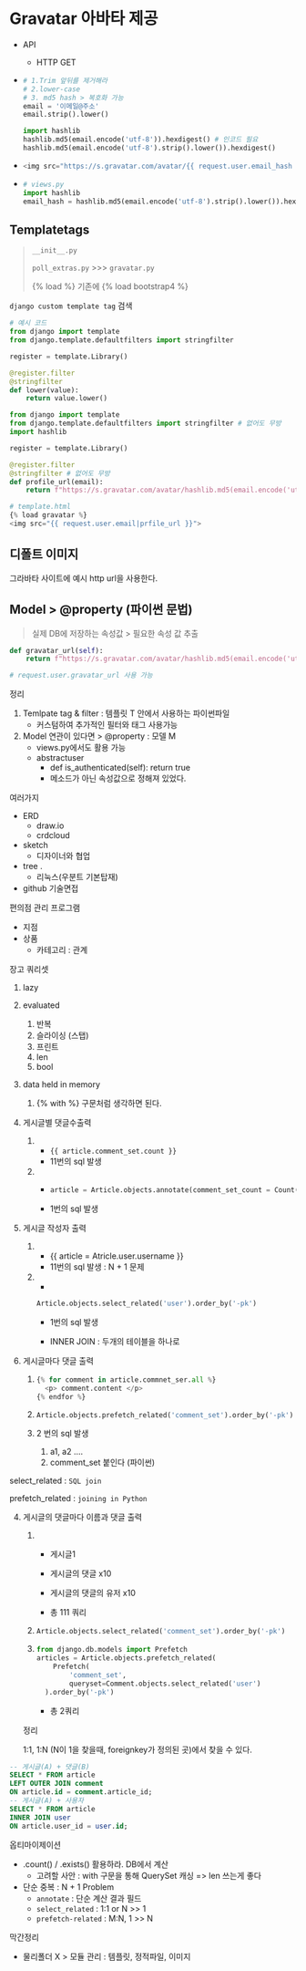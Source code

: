 # Gravatar 아바타 제공

- API

  - HTTP GET

- ```python
  # 1.Trim 앞뒤를 제거해라
  # 2.lower-case
  # 3. md5 hash > 복호화 가능
  email = '이메일@주소'
  email.strip().lower()
  
  import hashlib
  hashlib.md5(email.encode('utf-8')).hexdigest() # 인코드 필요
  hashlib.md5(email.encode('utf-8').strip().lower()).hexdigest()
  ```

- ```python
  <img src="https://s.gravatar.com/avatar/{{ request.user.email_hash }}?s=80">
  ```

- ```python
  # views.py
  import hashlib
  email_hash = hashlib.md5(email.encode('utf-8').strip().lower()).hexdigest()
  ```

## Templatetags

> `__init__.py`
>
> `poll_extras.py` >>> `gravatar.py`
>
> {% load %}  기존에 {% load bootstrap4 %}

`django custom template tag` 검색

```python
# 예시 코드
from django import template
from django.template.defaultfilters import stringfilter

register = template.Library()

@register.filter
@stringfilter
def lower(value):
    return value.lower()
```

```python
from django import template
from django.template.defaultfilters import stringfilter # 없어도 무방
import hashlib

register = template.Library()

@register.filter
@stringfilter # 없어도 무방
def profile_url(email):
    return f"https://s.gravatar.com/avatar/hashlib.md5(email.encode('utf-8').strip().lower()).hexdigest()?s=80"
```

```python
# template.html
{% load gravatar %}
<img src="{{ request.user.email|prfile_url }}">
```

## 디폴트 이미지

그라바타 사이트에 예시 http url을 사용한다.

## Model > @property (파이썬 문법)

> 실제 DB에 저장하는 속성값 > 필요한 속성 값 추출 

```python
def gravatar_url(self):
    return f"https://s.gravatar.com/avatar/hashlib.md5(email.encode('utf-8').strip().lower()).hexdigest()?s=80"

# request.user.gravatar_url 사용 가능
```

정리

1. Temlpate tag & filter : 템플릿 T 안에서 사용하는 파이썬파일
   - 커스텀하여 추가적인 필터와 태그 사용가능
2. Model 연관이 있다면 > @property : 모델 M
   - views.py에서도 활용 가능
   - abstractuser
     - def is_authenticated(self): return true
     - 메소드가 아닌 속성값으로 정해져 있었다.

여러가지

- ERD
  - draw.io
  - crdcloud
- sketch
  - 디자이너와 협업
- tree .
  - 리눅스(우분트 기본탑재)
- github 기술면접

편의점 관리 프로그램

- 지점
- 상품
  - 카테고리 : 관계



장고 쿼리셋

1. lazy
2. evaluated
   1. 반복
   2. 슬라이싱 (스탭)
   3. 프린트
   4. len
   5. bool
3. data held in memory
   1. {% with %} 구문처럼 생각하면 된다.



1. 게시글별 댓글수출력

   1. - `{{ article.comment_set.count }}`
      - 11번의 sql 발생

   2. - ```python
        article = Article.objects.annotate(comment_set_count = Count('comment')).order_by('pk')
        ```

      - 1번의 sql 발생

2. 게시글 작성자 출력

   1. - {{  article = Atricle.user.username }}
      - 11번의 sql 발생 : N + 1 문제

   2. - 

        ```python
        Article.objects.select_related('user').order_by('-pk')
        ```

      - 1번의 sql 발생

      - INNER JOIN : 두개의 테이블을 하나로

3. 게시글마다 댓글 출력

   1. ```python
      {% for comment in article.commnet_ser.all %}
      	<p> comment.content </p>
      {% endfor %}
      ```

   2. ```python
      Article.objects.prefetch_related('comment_set').order_by('-pk')
      ```

   3. 2 번의 sql 발생

      1. a1, a2 ....
      2. comment_set 붙인다 (파이썬)

select_related : `SQL join`

prefetch_related : `joining in Python`

4. 게시글의 댓글마다 이름과 댓글 출력

   1. - 게시글1

      - 게시글의 댓글 x10
      - 게시글의 댓글의 유저 x10
      - 총 111 쿼리

   2. ```python
      Article.objects.select_related('comment_set').order_by('-pk')
      ```

   3. ```python
      from django.db.models import Prefetch
      articles = Article.objects.prefetch_related(
          Prefetch(
              'comment_set',
              queryset=Comment.objects.select_related('user')
      	).order_by('-pk')
      ```

      - 총 2쿼리

   정리

   1:1, 1:N (N이 1을 찾을때, foreignkey가 정의된 곳)에서 찾을 수 있다.

```sql
-- 게시글(A) + 댓글(B)
SELECT * FROM article
LEFT OUTER JOIN comment
ON article.id = comment.article_id;
-- 게시글(A) + 사용자
SELECT * FROM article
INNER JOIN user
ON article.user_id = user.id;
```



옵티마이제이션

- .count() / .exists() 활용하라. DB에서 계산
  - 고려할 사안 : with 구문을 통해 QuerySet 캐싱 => len 쓰는게 좋다
- 단순 중복 : N + 1 Problem
  - `annotate` : 단순 계산 결과 필드
  - `select_related` :  1:1 or N >> 1
  - `prefetch-related` : M:N, 1 >> N





막간정리

- 물리폴더 X > 모듈 관리  : 템플릿, 정적파일, 이미지